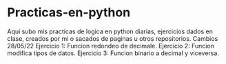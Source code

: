 # Practicas-en-python
Aqui  subo mis practicas de logica en python diarias, ejercicios dados en clase, creados por mi o sacados de paginas u otros repositorios.
Cambios  28/05/22
Ejercicio 1:  Funcion redondeo de decimale.
Ejercicio 2: Funcion modifica tipos de datos.
Ejercicio 3: Funcion  binario a decimal y viceversa.
